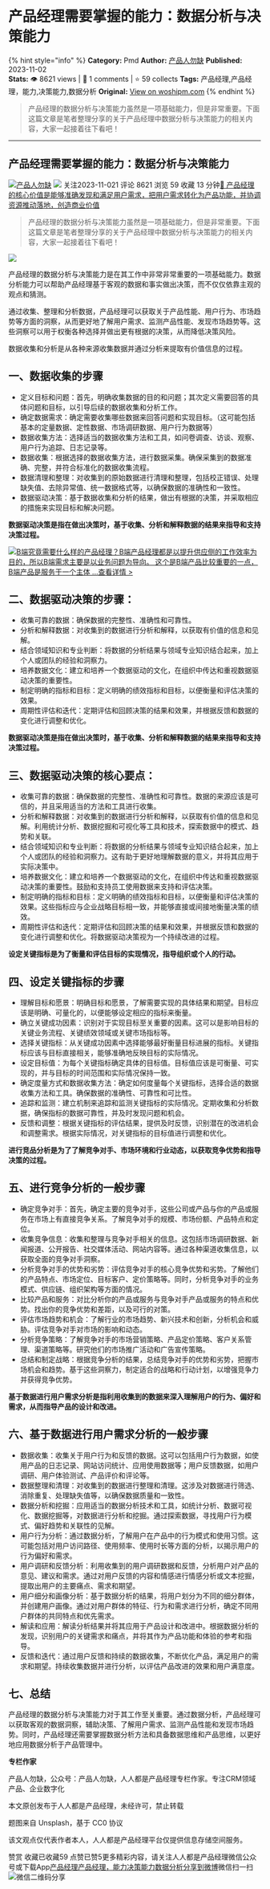 # 产品经理需要掌握的能力：数据分析与决策能力
{% hint style="info" %}
**Category:** Pmd
**Author:** [产品人勿缺](https://www.woshipm.com/u/155744)
**Published:** 2023-11-02  
**Stats:** 👁️ 8621 views | 💬 1 comments | ⭐ 59 collects
**Tags:** 产品经理,产品经理，能力,决策能力,数据分析
**Original:** [View on woshipm.com](https://www.woshipm.com/pmd/5933463.html)
{% endhint %}
> 产品经理的数据分析与决策能力虽然是一项基础能力，但是非常重要。下面这篇文章是笔者整理分享的关于产品经理中数据分析与决策能力的相关内容，大家一起接着往下看吧！

---

## 产品经理需要掌握的能力：数据分析与决策能力

[![](https://static.woshipm.com/view/woshipm_api_def_20230919154348_8729.jpg?imageView2/1/w/72/h/72/q/100)](https://www.woshipm.com/u/155744)[产品人勿缺](https://www.woshipm.com/u/155744) ![](https://static.woshipm.com/tag/1121_1@2x.png) 关注2023-11-021 评论 8621 浏览 59 收藏 13 分钟[🔗 产品经理的核心价值是能够准确发现和满足用户需求，把用户需求转化为产品功能，并协调资源推动落地，创造商业价值](https://ke.qidianla.com/courses/90pm)

> 产品经理的数据分析与决策能力虽然是一项基础能力，但是非常重要。下面这篇文章是笔者整理分享的关于产品经理中数据分析与决策能力的相关内容，大家一起接着往下看吧！

![](https://image.woshipm.com/2023/04/13/6ffc47c2-d9de-11ed-9d2f-00163e0b5ff3.jpg)

产品经理的数据分析与决策能力是在其工作中非常非常重要的一项基础能力。数据分析能力可以帮助产品经理基于客观的数据和事实做出决策，而不仅仅依靠主观的观点和猜测。

通过收集、整理和分析数据，产品经理可以获取关于产品性能、用户行为、市场趋势等方面的洞察，从而更好地了解用户需求、监测产品性能、发现市场趋势等。这些洞察可以用于权衡各种选择并做出更有根据的决策，从而降低决策风险。

数据收集和分析是从各种来源收集数据并通过分析来提取有价值信息的过程。

## 一、数据收集的步骤

*   定义目标和问题：首先，明确收集数据的目的和问题；其次定义需要回答的具体问题和目标，以引导后续的数据收集和分析工作。
*   确定数据需求：确定需要收集哪些数据来回答问题和实现目标。（这可能包括基本的定量数据、定性数据、市场调研数据、用户行为数据等）
*   数据收集方法：选择适当的数据收集方法和工具，如问卷调查、访谈、观察、用户行为追踪、日志记录等。
*   数据收集：根据选择的数据收集方法，进行数据采集。确保采集到的数据准确、完整，并符合标准化的数据收集流程。
*   数据清理和整理：对收集到的原始数据进行清理和整理，包括校正错误、处理缺失值、去除异常值、统一数据格式等，以确保数据的准确性和一致性。
*   数据驱动决策：基于数据收集和分析的结果，做出有根据的决策，并采取相应的措施来实现目标和解决问题。

**数据驱动决策是指在做出决策时，基于收集、分析和解释数据的结果来指导和支持决策过程。**

[![](https://image.woshipm.com/2023/08/02/f7cafd68-30e3-11ee-9da3-00163e0b5ff3.png)B端究竟需要什么样的产品经理？B端产品经理都是以提升供应侧的工作效率为目的，所以B端需求主要是以业务问题为导向。 这个是B端产品比较重要的一点，B端产品是服务于一个主体 ...查看详情 >](https://ke.qidianla.com/courses/bcpm)

## 二、数据驱动决策的步骤：

*   收集可靠的数据：确保数据的完整性、准确性和可靠性。
*   分析和解释数据：对收集到的数据进行分析和解释，以获取有价值的信息和见解。
*   结合领域知识和专业判断：将数据的分析结果与领域专业知识结合起来，加上个人或团队的经验和洞察力。
*   培养数据文化：建立和培养一个数据驱动的文化，在组织中传达和重视数据驱动决策的重要性。
*   制定明确的指标和目标：定义明确的绩效指标和目标，以便衡量和评估决策的效果。
*   周期性评估和迭代：定期评估和回顾决策的结果和效果，并根据反馈和数据的变化进行调整和优化。

**数据驱动决策是指在做出决策时，基于收集、分析和解释数据的结果来指导和支持决策过程。**

## 三、数据驱动决策的核心要点：

*   收集可靠的数据：确保数据的完整性、准确性和可靠性。数据的来源应该是可信的，并且采用适当的方法和工具进行收集。
*   分析和解释数据：对收集到的数据进行分析和解释，以获取有价值的信息和见解。利用统计分析、数据挖掘和可视化等工具和技术，探索数据中的模式、趋势和关联。
*   结合领域知识和专业判断：将数据的分析结果与领域专业知识结合起来，加上个人或团队的经验和洞察力。这有助于更好地理解数据的意义，并将其应用于实际决策中。
*   培养数据文化：建立和培养一个数据驱动的文化，在组织中传达和重视数据驱动决策的重要性。鼓励和支持员工使用数据来支持和评估决策。
*   制定明确的指标和目标：定义明确的绩效指标和目标，以便衡量和评估决策的效果。这些指标应与企业战略目标相一致，并能够直接或间接地衡量决策的绩效。
*   周期性评估和迭代：定期评估和回顾决策的结果和效果，并根据反馈和数据的变化进行调整和优化。将数据驱动决策视为一个持续改进的过程。

**设定关键指标是为了衡量和评估目标的实现情况，指导组织或个人的行动。**

## 四、设定关键指标的步骤

*   理解目标和愿景：明确目标和愿景，了解需要实现的具体结果和期望。目标应该是明确、可量化的，以便能够设定相应的指标来衡量。
*   确立关键成功因素：识别对于实现目标至关重要的因素。这可以是影响目标的关键业务流程、关键绩效领域或关键市场指标等。
*   选择关键指标：从关键成功因素中选择能够最好衡量目标进展的指标。关键指标应该与目标直接相关，能够准确地反映目标的实际情况。
*   设定目标值：为每个关键指标确定具体的目标值。目标值应该是可衡量、可实现的，并与目标的时间范围和实际情况保持一致。
*   确定度量方式和数据收集方法：确定如何度量每个关键指标，选择合适的数据收集方法和工具。确保数据的准确性、可靠性和可比性。
*   追踪和监测：建立机制来追踪和监测关键指标的实际情况。定期收集和分析数据，确保指标的数据可靠性，并及时发现问题和机会。
*   反馈和调整：根据关键指标的评估结果，提供及时反馈，识别潜在的改进机会和调整需求。根据实际情况，对关键指标的目标值进行调整和优化。

**进行竞品分析是为了了解竞争对手、市场环境和行业动态，以获取竞争优势和指导决策的过程。**

## 五、进行竞争分析的一般步骤

*   确定竞争对手：首先，确定主要的竞争对手，这些公司或产品与你的产品或服务在市场上有直接竞争关系。了解竞争对手的规模、市场份额、产品特点和定位。
*   收集竞争信息：收集和整理与竞争对手相关的信息。这包括市场调研数据、新闻报道、公开报告、社交媒体活动、网站内容等。通过各种渠道收集信息，以获取全面的竞争对手洞察。
*   分析竞争对手的优势和劣势：评估竞争对手的核心竞争优势和劣势。了解他们的产品特点、市场定位、目标客户、定价策略等。同时，分析竞争对手的业务模式、供应链、组织架构等方面的情况。
*   比较产品和服务：对比分析你的产品或服务与竞争对手产品或服务的特点和优势。找出你的竞争优势和差距，以及可行的对策。
*   评估市场趋势和机会：了解行业的市场趋势、新兴技术和创新，分析机会和威胁。评估竞争对手对市场的影响和动态。
*   分析竞争策略：了解竞争对手的市场营销策略、产品定价策略、客户关系管理、渠道策略等。研究他们的市场推广活动和广告宣传策略。
*   总结和制定战略：根据竞争分析的结果，总结竞争对手的优势和劣势，把握市场机会和趋势。基于这些洞察力，制定适合的战略和行动计划，以增强竞争力并获得竞争优势。

**基于数据进行用户需求分析是指利用收集到的数据来深入理解用户的行为、偏好和需求，从而指导产品的设计和改进。**

## 六、基于数据进行用户需求分析的一般步骤

*   数据收集：收集关于用户行为和反馈的数据。这可以包括用户行为数据，如使用产品的日志记录、网站访问统计、应用使用数据等；用户反馈数据，如用户调研、用户体验测试、产品评价和评论等。
*   数据整理和清理：对收集到的数据进行整理和清理。这涉及对数据进行筛选、消除重复、处理缺失值等，以确保数据质量和一致性。
*   数据分析和挖掘：应用适当的数据分析技术和工具，如统计分析、数据可视化、数据挖掘等，对数据进行分析和挖掘。通过探索数据，寻找用户行为模式、偏好趋势和关联性的见解。
*   用户行为分析：通过数据分析，了解用户在产品中的行为模式和使用习惯。这可能包括对用户访问路径、使用频率、使用时长等方面的分析，以揭示用户的行为偏好和需求。
*   用户调研和反馈分析：利用收集到的用户调研数据和反馈，分析用户对产品的意见、建议和需求。通过对用户反馈的内容和情感进行情感分析或文本挖掘，提取出用户的主要痛点、需求和期望。
*   用户细分和画像分析：基于数据分析的结果，将用户划分为不同的细分群体，并创建用户画像。通过对用户群体的特征、行为和需求进行分析，确定不同用户群体的共同特点和优先需求。
*   解读和应用：解读分析结果并将其应用于产品设计和改进中。根据数据分析的发现，识别用户的关键需求和痛点，并将其作为产品功能和体验的参考和指导。
*   反馈和迭代：通过用户反馈和持续的数据收集，不断优化产品，满足用户的需求和期望。持续收集数据并进行分析，以评估产品改进的效果和用户满意度。

## 七、总结

产品经理的数据分析与决策能力对于其工作至关重要。通过数据分析，产品经理可以获取客观的数据洞察，辅助决策、了解用户需求、监测产品性能和发现市场趋势。同时，产品经理还需要掌握数据分析方法和具备数据思维和产品思维，以更好地应用数据分析于产品管理中。

**专栏作家**

产品人勿缺，公众号：产品人勿缺，人人都是产品经理专栏作家。专注CRM领域产品、企业数字化

本文原创发布于人人都是产品经理，未经许可，禁止转载

题图来自 Unsplash，基于 CC0 协议

该文观点仅代表作者本人，人人都是产品经理平台仅提供信息存储空间服务。

赞赏 收藏已收藏59 点赞已赞5更多精彩内容，请关注人人都是产品经理微信公众号或下载App[产品经理](https://www.woshipm.com/tag/pmd)[产品经理，能力](https://www.woshipm.com/tag/%e4%ba%a7%e5%93%81%e7%bb%8f%e7%90%86%ef%bc%8c%e8%83%bd%e5%8a%9b)[决策能力](https://www.woshipm.com/tag/%e5%86%b3%e7%ad%96%e8%83%bd%e5%8a%9b)[数据分析](https://www.woshipm.com/tag/%e6%95%b0%e6%8d%ae%e5%88%86%e6%9e%90)[分享到微博](https://service.weibo.com/share/share.php?appkey=2775287854&title=产品经理需要掌握的能力：数据分析与决策能力&url=https://www.woshipm.com/pmd/5933463.html&pic=https://image.woshipm.com/2023/04/13/6ffc47c2-d9de-11ed-9d2f-00163e0b5ff3.jpg)微信扫一扫![微信二维码](https://api.pwmqr.com/qrcode/create/?url=https://www.woshipm.com/pmd/5933463.html)分享